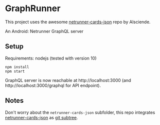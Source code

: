 # GraphRunner

This project uses the awesome [netrunner-cards-json](https://github.com/Alsciende/netrunner-cards-json) repo by Alsciende.

An Android: Netrunner GraphQL server

## Setup

Requirements: nodejs (tested with version 10)

```
npm install
npm start
```

GraphQL server is now reachable at http://localhost:3000 (and http://localhost:3000/graphql for API endpoint).

## Notes

Don't worry about the `netrunner-cards-json` subfolder, this repo integrates [netrunner-cards-json](https://github.com/Alsciende/netrunner-cards-json) as [git subtree](https://andrey.nering.com.br/2016/git-submodules-vs-subtrees/).
